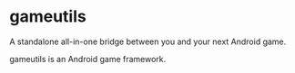 # gameutils
A standalone all-in-one bridge between you and your next Android game.

gameutils is an Android game framework.